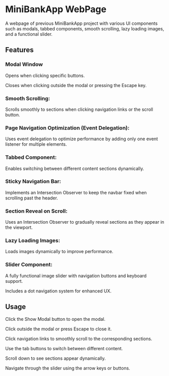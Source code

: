 # MiniBankApp WebPage

A  webpage of previous MiniBankApp project with various UI components such as modals, tabbed components, smooth scrolling, lazy loading images, and a functional slider.

## Features

### Modal Window

Opens when clicking specific buttons.

Closes when clicking outside the modal or pressing the Escape key.

### Smooth Scrolling:

Scrolls smoothly to sections when clicking navigation links or the scroll button.

### Page Navigation Optimization (Event Delegation):

Uses event delegation to optimize performance by adding only one event listener for multiple elements.

### Tabbed Component:

Enables switching between different content sections dynamically.

### Sticky Navigation Bar:

Implements an Intersection Observer to keep the navbar fixed when scrolling past the header.

### Section Reveal on Scroll:

Uses an Intersection Observer to gradually reveal sections as they appear in the viewport.

### Lazy Loading Images:

Loads images dynamically to improve performance.

### Slider Component:

A fully functional image slider with navigation buttons and keyboard support.

Includes a dot navigation system for enhanced UX.
## Usage

Click the Show Modal button to open the modal.

Click outside the modal or press Escape to close it.

Click navigation links to smoothly scroll to the corresponding sections.

Use the tab buttons to switch between different content.

Scroll down to see sections appear dynamically.

Navigate through the slider using the arrow keys or buttons.

